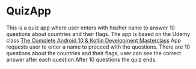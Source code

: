 # QuizApp
This is a quiz app where user enters with his/her name to answer 10 questions about countries and their flags.
  The app is based on the Udemy class [The Complete Android 10 & Kotlin Development Masterclass](https://www.udemy.com/course/android-kotlin-developer/learn/lecture/17999033#overview)
  App requests user to enter a name to proceed with the questions. There are 10 questions about the countries and their flags, user can see the correct answer after each question.After 10 questions the quiz ends.
